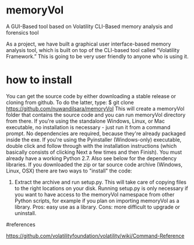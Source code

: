 # memoryVol
A GUI-Based tool based on Volatility CLI-Based memory analysis and forensics tool

As a project, we have built a graphical user interface-based memory analysis tool, which 
is built on top of the CLI-based tool called “Volatility Framework.” This is going to be very user 
friendly to anyone who is using it. 

# how to install

You can get the source code by either downloading a stable release or cloning from github. To do the 
latter, type: 
$ git clone https://github.com/nuwandilsara/memoryVol
This will create a memoryVol folder that contains the source code and you can run memoryVol 
directory from there. 
If you're using the standalone Windows, Linux, or Mac executable, no installation is necessary - just 
run it from a command prompt. No dependencies are required, because they're already packaged 
inside the exe. 
If you're using the Pyinstaller (Windows-only) executable, double click and follow through with the 
installation instructions (which basically consists of clicking Next a few times and then Finish). You 
must already have a working Python 2.7. Also see below for the dependency libraries. 
If you downloaded the zip or tar source code archive (Windows, Linux, OSX) there are two ways to 
"install" the code: 
1. Extract the archive and run setup.py. This will take care of copying files to the right 
locations on your disk. Running setup.py is only necessary if you want to have access to the 
memoryVol namespace from other Python scripts, for example if you plan on importing 
memoryVol as a library. Pros: easy use as a library. Cons: more difficult to upgrade or 
uninstall.

#references

https://github.com/volatilityfoundation/volatility/wiki/Command-Reference
